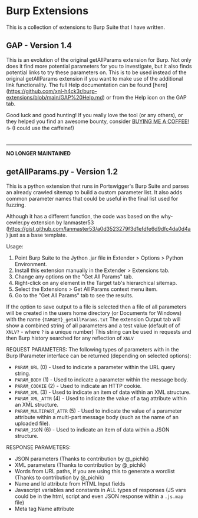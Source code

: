# Burp Extensions

This is a collection of extensions to Burp Suite that I have written.

## GAP - Version 1.4

This is an evolution of the original getAllParams extension for Burp. Not only does it find more potential parameters for you to investigate, but it also finds potential links to try these parameters on. This is to be used instead of the original getAllParams extension if you want to make use of the additional link functionality.
The full Help documentation can be found [here] (https://github.com/xnl-h4ck3r/burp-extensions/blob/main/GAP%20Help.md) or from the Help icon on the GAP tab.

Good luck and good hunting!
If you really love the tool (or any others), or they helped you find an awesome bounty, consider [BUYING ME A COFFEE!](https://ko-fi.com/xnlh4ck3r) ☕ (I could use the caffeine!)
<br>
<br>

<hr>
<b>NO LONGER MAINTAINED</b>

## getAllParams.py - Version 1.2

This is a python extension that runs in Portswigger's Burp Suite and parses an already crawled sitemap to build a custom parameter list.
It also adds common parameter names that could be useful in the final list used for fuzzing.

Although it has a different function, the code was based on the why-cewler.py extension by Ianmaster53
(https://gist.github.com/lanmaster53/a0d3523279f3d1efdfe6d9dfc4da0d4a) just as a base template.

Usage:

1. Point Burp Suite to the Jython .jar file in Extender > Options > Python Environment.
2. Install this extension manually in the Extender > Extensions tab.
3. Change any options on the "Get All Params" tab.
4. Right-click on any element in the Target tab's hierarchical sitemap.
5. Select the Extensions > Get All Params context menu item.
6. Go to the "Get All Params" tab to see the results.

If the option to save output to a file is selected then a file of all parameters will be created in the users home directory (or Documents for Windows)
with the name `{TARGET}_getAllParams.txt`
The extension Output tab will show a combined string of all parameters and a test value (default of of `XNLV?` - where `?` is a unique number)
This string can be used in requests and then Burp history searched for any reflection of `XNLV`

REQUEST PARAMETERS:
The following types of parameters with in the Burp IParameter interface can be returned (depending on selected options):

- `PARAM_URL` (0) - Used to indicate a parameter within the URL query string.
- `PARAM_BODY` (1) - Used to indicate a parameter within the message body.
- `PARAM_COOKIE` (2) - Used to indicate an HTTP cookie.
- `PARAM_XML` (3) - Used to indicate an item of data within an XML structure.
- `PARAM_XML_ATTR` (4) - Used to indicate the value of a tag attribute within an XML structure.
- `PARAM_MULTIPART_ATTR` (5) - Used to indicate the value of a parameter attribute within a multi-part message body (such as the name of an uploaded file).
- `PARAM_JSO`N (6) - Used to indicate an item of data within a JSON structure.

RESPONSE PARAMETERS:

- JSON parameters (Thanks to contribution by @\_pichik)
- XML parameters (Thanks to contribution by @\_pichik)
- Words from URL paths, if you are using this to generate a wordlist (Thanks to contribution by @\_pichik)
- Name and Id attribute from HTML Input fields
- Javascript variables and constants in ALL types of responses (JS vars could be in the html, script and even JSON response within a `.js.map` file)
- Meta tag Name attribute
